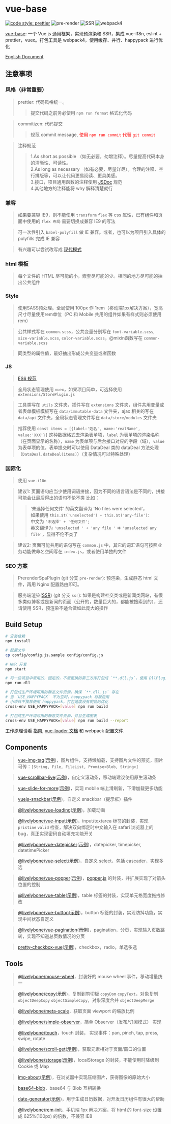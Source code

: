 # vue-base
[![code style: prettier](https://img.shields.io/badge/code_style-prettier-ff69b4.svg?style=flat-square)](https://github.com/prettier/prettier)
![pre-render](https://img.shields.io/badge/realized-pre--render-blue.svg "pre-render")
![SSR](https://img.shields.io/badge/realized-SSR-blue.svg "SSR")
![webpack4](https://img.shields.io/badge/pack-webpack4-blue.svg "webpack4")

[vue-base](https://github.com/livelybone/vue-base): 一个 Vue.js 通用框架，实现预渲染和 SSR，集成 vue-i18n, eslint + prettier，vuex。打包工具是 webpack4，使用缓存、并行、happypack 进行优化

[English Document](./README.md)

## 注意事项

### 风格（非常重要）

> prettier: 代码风格统一。
>> 提交代码之前务必使用 `npm run format` 格式化代码

> commitizen: 代码提交
>> 规范 commit message, <span style="color:red">使用 `npm run commit` 代替 `git commit`</span>

> 注释规范
>> 1.As short as possible （如无必要，勿增注释）。尽量提高代码本身的清晰性、可读性。<br>
   2.As long as necessary （如有必要，尽量详尽）。合理的注释、空行排版等，可以让代码更易阅读、更具美感。<br>
   3.接口，项目通用函数的注释使用 [JSDoc](http://usejsdoc.org/index.html) 规范<br>
   4.其他地方的注释能将 why 解释清楚就行

### 兼容

> 如果要兼容 IE9，则不能使用 `transform` `flex` 等 css 属性，已有组件和页面中使用的 `flex 布局` 需要切换成兼容 IE9 的写法

> 可一次性引入 `babel-polyfill` 做 IE 兼容。或者，也可以为项目引入具体的 polyfills 完成 IE 兼容

> 有兴趣可以尝试改写成 [现代模式](https://philipwalton.com/articles/deploying-es2015-code-in-production-today/)

### html 模板

> 每个文件的 HTML 尽可能的小，嵌套尽可能的少。相同的地方尽可能的抽出公共组件

### Style

> 使用SASS预处理。全局使用 100px 作 1rem（移动端1px解决方案），宽高尺寸尽量使用rem单位（PC 和 Mobile 共用的组件如果有样式则必须使用rem）

> 公共样式写在 `common.scss`，公共变量分别写在 `font-variable.scss`, `size-variable.scss`, `color-variable.scss`，@mixin函数写在 `common-variable.scss`

> 同类型的属性值，最好抽出形成公共变量或者函数

### JS

> [ES6 规范](http://es6.ruanyifeng.com/)

> 全局状态管理使用 `vuex`，如果项目简单，可选择使用 `extensions/StorePlugin.js`

> 工具类写在 `utils` 文件夹，插件写在 `extensions` 文件夹，组件共用变量或者表单模板模板写在 `data/immutable-data` 文件夹，ajax 相关的写在 `data/api` 文件夹，全局状态管理文件写在 `data/store/modules` 文件夹

> 推荐使用 `const items = [{label:'姓名', name:'realName', value:'XXX'}]` 这种数据格式去渲染表单项，`label` 为表单项的渲染名称（在页面显示的名称），`name` 为表单项与后台接口对应的字段（域），`value` 为表单项的值，表单提交时可以使用 DataDeal 类的 dataDeal 方法处理（`DataDeal.dateDeal(items)`）（复杂情况可以特殊处理）

### 国际化

> 使用 `vue-i18n`

> 建议1: 页面语句应当少使用词语拼接，因为不同的语言语法是不同的，拼接可能会让最后得出的语句不伦不类
> 比如：
>> ‘未选择任何文件’ 的英文翻译为 'No files were selected'，<br>
>> 如果使用 `this.$t('unselected') + this.$t('any-file')`:<br>
>> 中文为 `'未选择' + '任何文件'`;<br>
>> 英文翻译为 `'unselected ' + 'any file '` => `'unselected any file'`，显得不伦不类了

> 建议2: 页面可能共用的语句写在 `common.js` 中，其它的词汇语句可按照业务功能做命名空间写在 `index.js`，或者使用单独的文件

### SEO 方案

> PrerenderSpaPlugin (git 分支 `pre-render`): 预渲染，生成静态 html 文件，再用 Nginx 配置路由即可。

> 服务端渲染([SSR](https://ssr.vuejs.org/zh/)) (git 分支 `ssr`): 如果是构建社交类或是新闻类网站，有很多类似博客或是新闻的页面（公开的，数量巨大的，都能被搜索到的），还请使用 SSR，预渲染不适合做如此庞大的操作

## Build Setup

``` bash
# 安装依赖
npm install

# 配置文件
cp config/config.js.sample config/config.js

# HMR 开发
npm start

# 将一些项目中常用的，固定的，不常更换的第三方库打包成 `**.dll.js`，使用 DllPlugin，确保在这些库发生变化之后重新打包
npm run dll

# 打包成生产环境可用的静态文件资源，确保 `**.dll.js` 存在
# 当 `USE_HAPPYPACK` 不为空时，happypack 将被启用
# 小项目不推荐使用 happypack，打包速度没有明显的优化
cross-env USE_HAPPYPACK=[value] npm run build

# 打包成生产环境可用的静态文件资源，并且生成图表
cross-env USE_HAPPYPACK=[value] npm run build --report
```

工作原理请看 [指南](http://vuejs-templates.github.io/webpack/), [vue-loader 文档](http://vuejs.github.io/vue-loader) 和 webpack 配置文件.

## Components

> [vue-img-tag](https://github.com/livelybone/vue-img-tag)([示例](https://livelybone.github.io/vue/vue-img-tag/))，图片组件，支持懒加载，支持图片文件的预览，图片可传：`[String, File, FileList, Promise<Blob, String>]`

> [vue-scrollbar-live](https://github.com/livelybone/vue-scrollbar-live)([示例](https://livelybone.github.io/vue/vue-scrollbar-live/))，自定义滚动条，移动端建议使用原生滚动条

> [vue-slide-for-more](https://github.com/livelybone/vue-slide-for-more)([示例](https://livelybone.github.io/vue/vue-slide-for-more/))，实现 mobile 端上滑刷新，下滑加载更多功能

> [vuejs-snackbar](https://github.com/livelybone/vuejs-snackbar)([示例](https://livelybone.github.io/vue/vuejs-snackbar/))，自定义 snackbar（提示框）插件

> [@livelybone/vue-loading](https://github.com/livelybone/vue-loading)([示例](https://livelybone.github.io/vue/vue-loading/))，加载动画

> [@livelybone/vue-input](https://github.com/livelybone/vue-input)([示例](https://livelybone.github.io/vue/vue-input/))，input/textarea 标签的封装，实现 `pristine` `valid` 检查，解决双向绑定时中文输入在 safari 浏览器上的 bug，真正实现密码自动填充功能开关

> [@livelybone/vue-datepicker](https://github.com/livelybone/vue-datepicker)([示例](https://livelybone.github.io/vue/vue-datepicker/))，datepicker, timepicker, datetimePicker

> [@livelybone/vue-select](https://github.com/livelybone/vue-select)([示例](https://livelybone.github.io/vue/vue-select/))，自定义 select，包括 cascader，实现多选

> [@livelybone/vue-popper](https://github.com/livelybone/vue-popper)([示例](https://livelybone.github.io/vue/vue-popper/))，[popper.js](https://popper.js.org) 的封装，并扩展实现了对箭头位置的控制

> [@livelybone/vue-table](https://github.com/livelybone/vue-table)([示例](https://livelybone.github.io/vue/vue-table/))，table 标签的封装，实现单元格宽度拖拽修改

> [@livelybone/vue-button](https://github.com/livelybone/vue-button)([示例](https://livelybone.github.io/vue/vue-button/))，button 标签的封装，实现防抖功能，实现中间状态自定义

> [@livelybone/vue-pagination](https://github.com/livelybone/vue-pagination)([示例](https://livelybone.github.io/vue/vue-pagination/))，pagination，分页，实现输入页数跳转，实现不知道总页数情况的分页

> [pretty-checkbox-vue](https://github.com/hamed-ehtesham/pretty-checkbox-vue)([示例](https://hamed-ehtesham.github.io/pretty-checkbox-vue/))，checkbox，radio，单选多选


## Tools

> [@livelybone/mouse-wheel](https://github.com/livelybone/mouse-wheel)，封装好的 mouse wheel 事件，移动增量统一

> [@livelybone/copy](https://github.com/livelybone/copy)([示例](https://livelybone.github.io/tool/copy/))，复制到剪切板 `copyDom` `copyText`，对象复制 `objectDeepCopy` `objectSimpleCopy`，对象深度合并 `objectDeepMerge`

> [@livelybone/meta-scale](https://github.com/livelybone/meta-scale)，获取页面 viewport 的缩放比例

> [@livelybone/simple-observer](https://github.com/livelybone/simple-observer)，简单 Observer（发布/订阅模式） 实现

> [@livelybone/touch](https://github.com/livelybone/touch)，touch 封装， 实现事件：pan, pinch, tap, press, swipe, rotate

> [@livelybone/scroll-get](https://github.com/livelybone/scroll-get)([示例](https://livelybone.github.io/tool/scroll-get/))，获取元素相对于页面/窗口的位置

> [@livelybone/storage](https://github.com/livelybone/storage)([示例](https://livelybone.github.io/tool/storage/))，localStorage 的封装，不能使用时降级到 Cookie 或 Map

> [img-about](https://github.com/livelybone/img-about)([示例](https://livelybone.github.io/tool/img-about/))，在浏览器中实现压缩图片，获得图像的原始大小

> [base64-blob](https://github.com/livelybone/base64-blob)，base64 与 Blob 互相转换

> [date-generator](https://github.com/livelybone/date-generator)([示例](https://livelybone.github.io/tool/date-generator/))，用于生成日历数据，对开发日历组件有很大的帮助

> [@livelybone/rem-init](https://github.com/livelybone/rem-init)，手机端 1px 解决方案，将 html 的 font-size 设置成 625%(100px) 的倍数，不兼容 IE8

